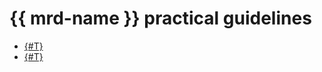 # {{ mrd-name }} practical guidelines

* [{#T}](./redis-as-php-sessions-storage.md)
* [{#T}](./data-migration.md)
